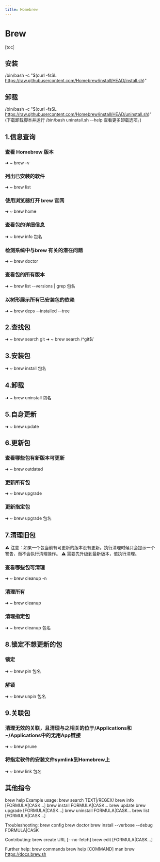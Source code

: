 ```yaml
---
title: Homebrew
---
```

# Brew
[toc]
## 安装
/bin/bash -c "$(curl -fsSL https://raw.githubusercontent.com/Homebrew/install/HEAD/install.sh)"
## 卸载
/bin/bash -c "$(curl -fsSL https://raw.githubusercontent.com/Homebrew/install/HEAD/uninstall.sh)"
(下载卸载脚本并运行 /bin/bash uninstall.sh --help 查看更多卸载选项。)


## 1.信息查询
### 查看 Homebrew 版本
➜  ~ brew -v
###  列出已安装的软件
➜  ~ brew list
### 使用浏览器打开 brew 官网
➜  ~ brew home
### 查看包的详细信息
➜  ~ brew info 包名
### 检测系统中与brew 有关的潜在问题
➜  ~ brew doctor
### 查看包的所有版本
➜  ~ brew list --versions | grep 包名
### 以树形展示所有已安装包的依赖
➜  ~ brew deps --installed --tree

## 2.查找包
➜  ~ brew search git
➜  ~ brew search /^git$/

## 3.安装包
➜  ~ brew install 包名

## 4.卸载
➜  ~ brew uninstall 包名

## 5.自身更新
➜  ~ brew update

## 6.更新包
### 查看哪些包有新版本可更新
➜  ~ brew outdated
### 更新所有包
➜  ~ brew upgrade
### 更新指定包
➜  ~ brew upgrade 包名

## 7.清理旧包
⚠️ 注意：如果一个包当前有可更新的版本没有更新，执行清理时候只会提示一个警告，而不会执行清理操作。
⚠️ 需要先升级到最新版本，值执行清理。 
### 查看哪些包可清理
➜  ~ brew cleanup -n
### 清理所有
➜  ~ brew cleanup
### 清理指定包
➜  ~ brew cleanup 包名

## 8.锁定不想更新的包
### 锁定
➜  ~ brew pin 包名
### 解锁
➜  ~ brew unpin 包名

## 9.关联包
### 清理无效的关联，且清理与之相关的位于/Applications和~/Applications中的无用App链接
➜  ~ brew prune
### 将指定软件的安装文件symlink到Homebrew上
➜  ~ brew link 包名




## 其他指令
 brew help
Example usage:
  brew search TEXT|/REGEX/
  brew info [FORMULA|CASK...]
  brew install FORMULA|CASK...
  brew update
  brew upgrade [FORMULA|CASK...]
  brew uninstall FORMULA|CASK...
  brew list [FORMULA|CASK...]

Troubleshooting:
  brew config
  brew doctor
  brew install --verbose --debug FORMULA|CASK

Contributing:
  brew create URL [--no-fetch]
  brew edit [FORMULA|CASK...]

Further help:
  brew commands
  brew help [COMMAND]
  man brew
  https://docs.brew.sh